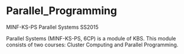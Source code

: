 # Parallel_Programming

MINF-KS-PS
Parallel Systems SS2015

Parallel Systems (MINF-KS-PS, 6CP) is a module of KBS. This module 
consists of two courses: Cluster Computing and Parallel Programming.
